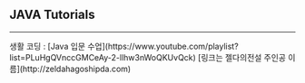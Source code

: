 ## JAVA Tutorials
<hr>
생활 코딩 : [Java 입문 수업](https://www.youtube.com/playlist?list=PLuHgQVnccGMCeAy-2-llhw3nWoQKUvQck)
[링크는 젤다의전설 주인공 이름](http://zeldahagoshipda.com)
